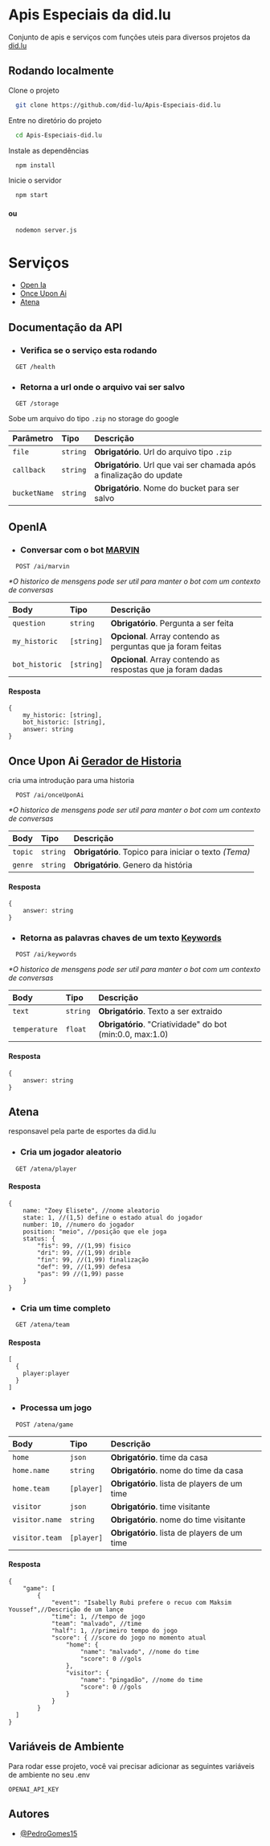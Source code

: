# Apis Especiais da did.lu

Conjunto de apis e serviços com funções uteis para diversos projetos da [did.lu](http://did.lu/)

## Rodando localmente

Clone o projeto

```bash
  git clone https://github.com/did-lu/Apis-Especiais-did.lu
```

Entre no diretório do projeto

```bash
  cd Apis-Especiais-did.lu
```

Instale as dependências

```bash
  npm install
```

Inicie o servidor

```bash
  npm start
```

#### ou

```bash
  nodemon server.js
```

# Serviços

- [Open Ia](##openia)
- [Once Upon Ai](##once-upon-ai)
- [Atena](##atena)

## Documentação da API

- ### Verifica se o serviço esta rodando

```http
  GET /health
```

- ### Retorna a url onde o arquivo vai ser salvo

```http
  GET /storage
```

Sobe um arquivo do tipo `.zip` no storage do google

| Parâmetro    | Tipo     | Descrição                                                             |
| :----------- | :------- | :-------------------------------------------------------------------- |
| `file`       | `string` | **Obrigatório**. Url do arquivo tipo `.zip`                           |
| `callback`   | `string` | **Obrigatório**. Url que vai ser chamada após a finalização do update |
| `bucketName` | `string` | **Obrigatório**. Nome do bucket para ser salvo                        |

## OpenIA

- ### Conversar com o bot [MARVIN](https://beta.openai.com/examples/default-marv-sarcastic-chat)

```http
  POST /ai/marvin
```

_\*O historico de mensgens pode ser util para manter o bot com um contexto de conversas_

| Body           | Tipo       | Descrição                                                     |
| :------------- | :--------- | :------------------------------------------------------------ |
| `question`     | `string`   | **Obrigatório**. Pergunta a ser feita                         |
| `my_historic`  | `[string]` | **Opcional**. Array contendo as perguntas que ja foram feitas |
| `bot_historic` | `[string]` | **Opcional**. Array contendo as respostas que ja foram dadas  |

#### Resposta

```
{
	my_historic: [string],
	bot_historic: [string],
	answer: string
}
```

## Once Upon Ai [Gerador de Historia](https://beta.openai.com/examples/default-micro-horror)

cria uma introdução para uma historia

```http
  POST /ai/onceUponAi
```

_\*O historico de mensgens pode ser util para manter o bot com um contexto de conversas_

| Body    | Tipo     | Descrição                                             |
| :------ | :------- | :---------------------------------------------------- |
| `topic` | `string` | **Obrigatório**. Topico para iniciar o texto _(Tema)_ |
| `genre` | `string` | **Obrigatório**. Genero da história                   |

#### Resposta

```
{
	answer: string
}
```

- ### Retorna as palavras chaves de um texto [Keywords](https://beta.openai.com/examples/default-keywords)

```http
  POST /ai/keywords
```

_\*O historico de mensgens pode ser util para manter o bot com um contexto de conversas_

| Body          | Tipo     | Descrição                                                 |
| :------------ | :------- | :-------------------------------------------------------- |
| `text`        | `string` | **Obrigatório**. Texto a ser extraido                     |
| `temperature` | `float`  | **Obrigatório**. "Criatividade" do bot (min:0.0, max:1.0) |

#### Resposta

```
{
	answer: string
}
```

## Atena

responsavel pela parte de esportes da did.lu

- ### Cria um jogador aleatorio

```http
  GET /atena/player
```

#### Resposta

```
{
	name: "Zoey Elisete", //nome aleatorio
	state: 1, //(1,5) define o estado atual do jogador
	number: 10, //numero do jogador
	position: "meio", //posição que ele joga
	status: {
		"fis": 99, //(1,99) fisico
		"dri": 99, //(1,99) drible
		"fin": 99, //(1,99) finalização
		"def": 99, //(1,99) defesa
		"pas": 99 //(1,99) passe
	}
}
```

- ### Cria um time completo

```http
  GET /atena/team
```

#### Resposta

```
[
  {
    player:player
  }
]
```

- ### Processa um jogo

```http
  POST /atena/game
```

| Body           | Tipo       | Descrição                                    |
| :------------- | :--------- | :------------------------------------------- |
| `home`         | `json`     | **Obrigatório**. time da casa                |
| `home.name`    | `string`   | **Obrigatório**. nome do time da casa        |
| `home.team`    | `[player]` | **Obrigatório**. lista de players de um time |
| `visitor`      | `json`     | **Obrigatório**. time visitante              |
| `visitor.name` | `string`   | **Obrigatório**. nome do time visitante      |
| `visitor.team` | `[player]` | **Obrigatório**. lista de players de um time |

#### Resposta

```
{
	"game": [
		{
			"event": "Isabelly Rubi prefere o recuo com Maksim Youssef",//Descrição de um lançe
			"time": 1, //tempo de jogo
			"team": "malvado", //time
			"half": 1, //primeiro tempo do jogo
			"score": { //score do jogo no momento atual
				"home": {
					"name": "malvado", //nome do time
					"score": 0 //gols
				},
				"visitor": {
					"name": "pingadão", //nome do time
					"score": 0 //gols
				}
			}
		}
  ]
}
```

## Variáveis de Ambiente

Para rodar esse projeto, você vai precisar adicionar as seguintes variáveis de ambiente no seu .env

`OPENAI_API_KEY`

## Autores

- [@PedroGomes15](https://github.com/PedroGomes15)
